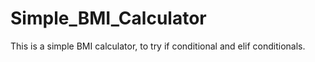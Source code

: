 # Simple_BMI_Calculator
This is a simple BMI calculator, to try if conditional and elif conditionals.
